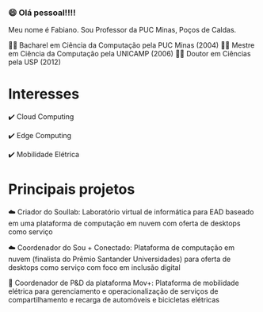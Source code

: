 ### :smile: Olá pessoal!!!! 

Meu nome é Fabiano. Sou Professor da PUC Minas, Poços de Caldas.

:man_student: Bacharel em Ciência da Computação pela PUC Minas (2004)
:man_student: Mestre em Ciência da Computação pela UNICAMP (2006)
:man_student: Doutor em Ciências pela USP (2012)

# Interesses

:heavy_check_mark: Cloud Computing

:heavy_check_mark: Edge Computing

:heavy_check_mark: Mobilidade Elétrica

# Principais projetos

:cloud: Criador do Soullab:  Laboratório virtual de informática para EAD baseado em uma plataforma de computação em nuvem com oferta de desktops como serviço

:cloud: Coordenador do Sou + Conectado: Plataforma de computação em nuvem (finalista do Prêmio Santander Universidades) para oferta de desktops como serviço com foco em inclusão digital

:car: Coordenador de P&D da plataforma Mov+: Plataforma de mobilidade elétrica para gerenciamento e operacionalização de serviços de compartilhamento e recarga de automóveis e bicicletas elétricas

